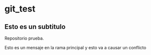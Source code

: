 # git_test
## Esto es un subtitulo

Repositorio prueba.

Esto es un mensaje en la rama principal y esto va a causar 
un conflicto
